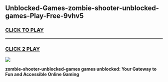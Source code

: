 
## Unblocked-Games-zombie-shooter-unblocked-games-Play-Free-9vhv5
<h3>
<a href="https://premium76.site?title=zombie-shooter-unblocked-games&ref=19M">CLICK TO PLAY</a></h3>
<hr>

<h3>
<a href="https://premium76.site?title=zombie-shooter-unblocked-games&ref=19M">CLICK 2 PLAY</a>
  
</h3>

<a href="https://premium76.site?title=zombie-shooter-unblocked-games&ref=19M"><img src="https://clearcache.store/games.png"></a>


**zombie-shooter-unblocked-games games unblocked: Your Gateway to Fun and Accessible Online Gaming**
